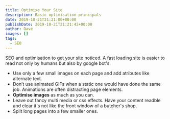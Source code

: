 ```yaml
---
title: Optimise Your Site
description: Basic optimisation principals
date: 2019-10-21T21:21:00+00:00
publishDate: 2019-10-21T21:21:42+00:00
author: Dave
images: []
tags:
  - SEO
---
```


SEO and optimisation to get your site noticed. A fast loading site is easier to read not only by humans but also by google bot's.

- Use only a few small images on each page and add atributes like alternate text.
- Don’t use animated GIFs when a static one would have done the same job. Animations are often distracting page elements.
- **Optimise images** as much as you can.
- Leave out fancy multi media or css effects. Have your content readble and clear it's not like the front window of a butcher's shop.
- Split long pages into a few smaller ones.
